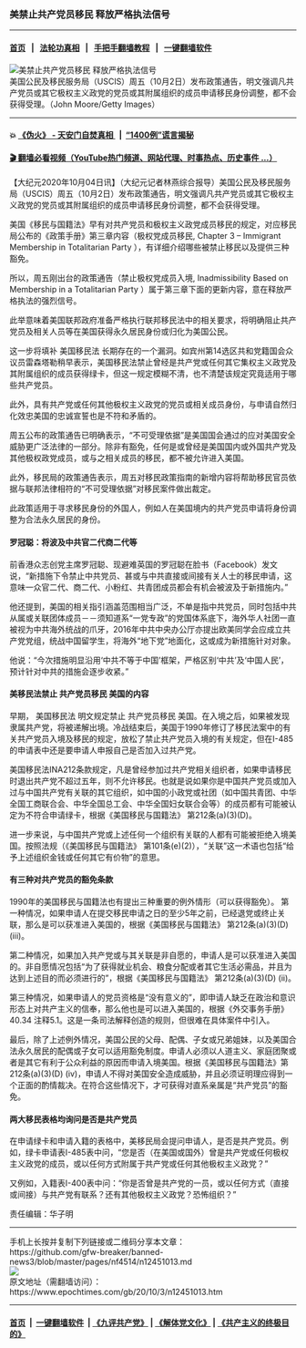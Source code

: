 ### 美禁止共产党员移民 释放严格执法信号
------------------------

#### [首页](https://github.com/gfw-breaker/banned-news3/blob/master/README.md) &nbsp;&nbsp;|&nbsp;&nbsp; [法轮功真相](https://github.com/begood0513/basic/blob/master/README.md)  &nbsp;&nbsp;|&nbsp;&nbsp; [手把手翻墙教程](https://github.com/gfw-breaker/guides/wiki)  &nbsp;&nbsp;|&nbsp;&nbsp; [一键翻墙软件](https://github.com/gfw-breaker/nogfw/blob/master/README.md)  



<div><img alt="美禁止共产党员移民 释放严格执法信号" class="attachment-djy_600_400 size-djy_600_400 wp-post-image" src="https://i.epochtimes.com/assets/uploads/2019/03/gettyimages-908830346-594x594-594x400.jpg"/>
<div class="caption">
 美国公民及移民服务局（USCIS）周五（10月2日）发布政策通告，明文强调凡共产党员或其它极权主义政党的党员或其附属组织的成员申请移民身份调整，都不会获得受理。（John Moore/Getty Images）
</div></div><hr/>

#### 💥 [《伪火》 - 天安门自焚真相 ](http://158.247.195.190:10000/videos/blog/weihuo.html)&nbsp; |&nbsp; [“1400例”谎言揭秘  ](http://158.247.195.190:10000/videos/blog/jiexi1400.html)

#### [ 🎬  翻墙必看视频（YouTube热门频道、网站代理、时事热点、历史事件 ...）](https://github.com/gfw-breaker/links/blob/master/banned.md)

<div><p>
 【大纪元2020年10月04日讯】（大纪元记者林燕综合报导）美国公民及移民服务局（USCIS）周五（10月2日）发布政策通告，明文强调凡共产党员或其它极权主义政党的党员或其附属组织的成员申请移民身份调整，都不会获得受理。
</p>
<p>
 美国《移民与国籍法》早有对共产党员和极权主义政党成员移民的规定，对应移民局公布的《政策手册》第三章内容（极权党成员移民,
 <ok href="https://www.uscis.gov/policy-manual/volume-8-part-f-chapter-3">
  Chapter 3 – Immigrant Membership in Totalitarian Party
 </ok>
 ），有详细介绍哪些被禁止移民以及提供三种豁免。
</p>
<p>
 所以，周五刚出台的政策通告（禁止极权党成员入境,
 <ok href="https://www.uscis.gov/sites/default/files/document/policy-manual-updates/20201002-PartyMembership.pdf">
  Inadmissibility Based on Membership in a Totalitarian Party
 </ok>
 ）属于第三章下面的更新内容，意在释放严格执法的强烈信号。
</p>
<p>
 此举意味着美国联邦政府准备严格执行联邦移民法中的相关要求，将明确阻止共产党员及相关人员等在美国获得永久居民身份或归化为美国公民。
</p>
<p>
 这一步将填补
 <ok href="https://www.epochtimes.com/gb/tag/%E7%BE%8E%E5%9B%BD%E7%A7%BB%E6%B0%91%E6%B3%95.html">
  美国移民法
 </ok>
 长期存在的一个漏洞。如宾州第14选区共和党籍国会众议员雷森塔勒稍早表示，美国移民法禁止曾经是共产党或任何其它集权主义政党及其附属组织的成员获得绿卡，但这一规定模糊不清，也不清楚该规定究竟适用于哪些共产党员。
</p>
<p>
 此外，具有共产党或任何其他极权主义政党的党员或相关成员身份，与申请自然归化效忠美国的忠诚宣誓也是不符和矛盾的。
</p>
<p>
 周五公布的政策通告已明确表示，“不可受理依据”是美国国会通过的应对美国安全威胁更广泛法律的一部分。除非有豁免，任何是或曾经是美国国内或外国共产党及其他极权政党成员，或与之相关成员的移民，都不被允许进入美国。
</p>
<p>
 此外，移民局的政策通告表示，周五对移民政策指南的新增内容将帮助移民官员依据与联邦法律相符的“不可受理依据”对移民案件做出裁定。
</p>
<p>
 此政策适用于寻求移民身份的外国人，例如人在美国境内的共产党员申请将身份调整为合法永久居民的身份。
</p>
<h4>
 罗冠聪：将波及中共官二代商二代等
</h4>
<p>
 前香港众志创党主席罗冠聪、现避难英国的罗冠聪在脸书（Facebook）发文说，“新措施下令禁止中共党员、甚或与中共直接或间接有关人士的移民申请，这意味一众官二代、商二代、小粉红、共青团成员都会有机会被波及于新措施内。”
</p>
<p>
 他还提到，美国的相关指引涵盖范围相当广泛，不单是指中共党员，同时包括中共从属或关联团体成员－－须知道系“一党专政”的党国体系底下，海外华人社团一直被视为中共海外统战的爪牙，2016年中共中央办公厅亦提出欧美同学会应成立共产党党组，统战中国留学生，将海外“地下党”地面化，这或成为新措施针对对象。
</p>
<p>
 他说：“今次措施明显沿用‘中共不等于中国’框架，严格区别‘中共’及‘中国人民’，预计针对中共的措施会逐步收紧。”
</p>
<h4>
 美移民法禁止
 <ok href="https://www.epochtimes.com/gb/tag/%E5%85%B1%E4%BA%A7%E5%85%9A%E5%91%98%E7%A7%BB%E6%B0%91.html">
  共产党员移民
 </ok>
 美国的内容
</h4>
<p>
 早期，
 <ok href="https://www.epochtimes.com/gb/tag/%E7%BE%8E%E5%9B%BD%E7%A7%BB%E6%B0%91%E6%B3%95.html">
  美国移民法
 </ok>
 明文规定禁止
 <ok href="https://www.epochtimes.com/gb/tag/%E5%85%B1%E4%BA%A7%E5%85%9A%E5%91%98%E7%A7%BB%E6%B0%91.html">
  共产党员移民
 </ok>
 美国。在入境之后，如果被发现隶属共产党，将被递解出境。冷战结束后，美国于1990年修订了移民法案中的有关共产党员入境及移民的规定，放松了禁止共产党员入境的有关规定，但在I-485的申请表中还是要申请人申报自己是否加入过共产党。
</p>
<p>
 美国移民法INA212条款规定，凡是曾经参加过共产党相关组织者，如果申请移民时退出共产党不超过五年，则不允许移民。也就是说如果你是中国共产党员或加入过与中国共产党有关联的其它组织，如中国的小政党或社团（如中国共青团、中华全国工商联合会、中华全国总工会、中华全国妇女联合会等）的成员都有可能被认定为不符合申请绿卡，根据《美国移民与国籍法》 第212条(a)(3)(D)。
</p>
<p>
 进一步来说，与中国共产党或上述任何一个组织有关联的人都有可能被拒绝入境美国。按照法规（《美国移民与国籍法》 第101条(e)(2)），“关联”这一术语也包括“给予上述组织金钱或任何其它有价物”的意思。
</p>
<h4>
 有三种对共产党员的豁免条款
</h4>
<p>
 1990年的美国移民与国籍法也有提出三种重要的例外情形（可以获得豁免）。 第一种情况，如果申请人在提交移民申请之日的至少5年之前，已经退党或终止关联，那么是可以获准进入美国的，根据《美国移民与国籍法》 第212条(a)(3)(D) (iii)。
</p>
<p>
 第二种情况，如果加入共产党或与其关联是非自愿的，申请人是可以获准进入美国的。非自愿情况包括“为了获得就业机会、粮食分配或者其它生活必需品，并且为达到上述目的而必须进行的”，根据《美国移民与国籍法》 第212条(a)(3)(D) (ii)。
</p>
<p>
 第三种情况，如果申请人的党员资格是“没有意义的”，即申请人缺乏在政治和意识形态上对共产主义的信奉，那么他也是可以进入美国的，根据《外交事务手册》 40.34 注释5.1。这是一条司法解释创造的规则，但很难在具体案件中引入。
</p>
<p>
 最后，除了上述例外情况，美国公民的父母、配偶、子女或兄弟姐妹，以及美国合法永久居民的配偶或子女可以适用豁免制度。申请人必须以人道主义、家庭团聚或者是其它有利于公众利益的原因而申请入境美国。根据《美国移民与国籍法》第212条(a)(3)(D) (iv)，申请人不得对美国安全造成威胁，并且必须证明理应得到一个正面的酌情裁决。在符合这些情况下，才可获得对直系亲属是“共产党员”的豁免。
</p>
<h4>
 两大移民表格均询问是否是共产党员
</h4>
<p>
 在申请绿卡和申请入籍的表格中，美移民局会提问申请人，是否是共产党员。例如，绿卡申请表I-485表中问，“您是否（在美国或国外）曾是共产党或任何极权主义政党的成员，或以任何方式附属于共产党或任何其他极权主义政党？”
</p>
<p>
 又例如，入籍表I-400表中问：“你是否曾是共产党的一员，或以任何方式（直接或间接）与共产党有联系？还有其他极权主义政党？恐怖组织？”
</p>
<p>
 责任编辑：华子明
</p>
</div>
<hr/>
手机上长按并复制下列链接或二维码分享本文章：<br/>
https://github.com/gfw-breaker/banned-news3/blob/master/pages/nf4514/n12451013.md <br/>
<a href='https://github.com/gfw-breaker/banned-news3/blob/master/pages/nf4514/n12451013.md'><img src='https://github.com/gfw-breaker/banned-news3/blob/master/pages/nf4514/n12451013.md.png'/></a> <br/>
原文地址（需翻墙访问）：https://www.epochtimes.com/gb/20/10/3/n12451013.htm


------------------------
#### [首页](https://github.com/gfw-breaker/banned-news3/blob/master/README.md) &nbsp;|&nbsp; [一键翻墙软件](https://github.com/gfw-breaker/nogfw/blob/master/README.md) &nbsp;| [《九评共产党》](https://github.com/gfw-breaker/9ping.md/blob/master/README.md#九评之一评共产党是什么) | [《解体党文化》](https://github.com/gfw-breaker/jtdwh.md/blob/master/README.md) | [《共产主义的终极目的》](https://github.com/gfw-breaker/gczydzjmd.md/blob/master/README.md)


<img src='http://gfw-breaker.win/banned-news3/pages/nf4514/n12451013.md' width='0px' height='0px'/>